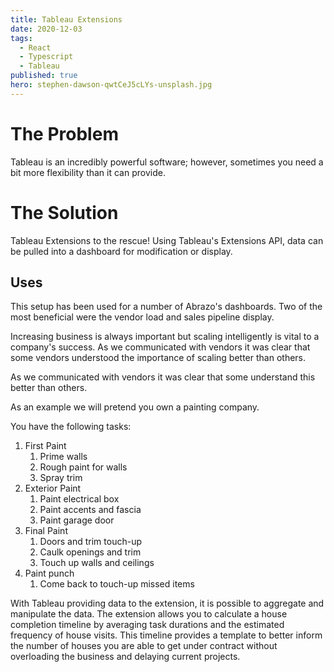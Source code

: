 ```yaml
---
title: Tableau Extensions
date: 2020-12-03
tags:
  - React
  - Typescript
  - Tableau
published: true
hero: stephen-dawson-qwtCeJ5cLYs-unsplash.jpg
---
```


<!-- - The Problem
  - Tableau doesn't always have the necessary flexibilty to display data -->


# The Problem

Tableau is an incredibly powerful software; however, sometimes you need a bit more flexibility than it can provide. 

# The Solution

Tableau Extensions to the rescue! Using Tableau's Extensions API, data can be pulled into a dashboard for modification or display.

## Uses

This setup has been used for a number of Abrazo's dashboards. Two of the most beneficial were the vendor load and sales pipeline display.

Increasing business is always important but scaling intelligently is vital to a company's success. As we communicated with vendors it was clear that some vendors understood the importance of scaling better than others. 

As we communicated with vendors it was clear that some understand this better than others. 

As an example we will pretend you own a painting company. 

You have the following tasks:
1. First Paint
   1. Prime walls
   2. Rough paint for walls
   3. Spray trim
2. Exterior Paint
   1. Paint electrical box
   2. Paint accents and fascia
   3. Paint garage door
3. Final Paint
   1. Doors and trim touch-up
   2. Caulk openings and trim
   3. Touch up walls and ceilings
4. Paint punch
   1. Come back to touch-up missed items

With Tableau providing data to the extension, it is possible to aggregate and manipulate the data. The extension allows you to calculate a house completion timeline by averaging task durations and the estimated frequency of house visits. This timeline provides a template to better inform the number of houses you are able to get under contract without overloading the business and delaying current projects. 

<!--
```mermaid
gantt

    dateFormat  YYYY-MM-DD
    section Crew 1
    First Paint           :a1, 2014-01-01, 6d
    Another task     :after a1  , 20d
    section Crew 2
    Task in sec      :2014-01-12  , 12d
    another task      : 24d
           

```

![Sales Sankey](newplot.png)
-->
